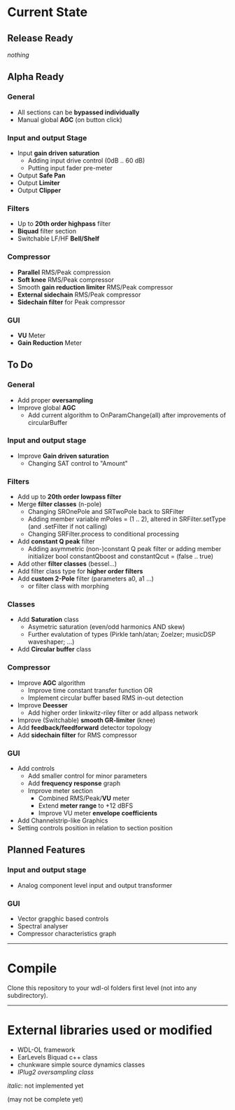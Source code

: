 # Current State

## Release Ready

_nothing_

## Alpha Ready

### General

* All sections can be __bypassed individually__
* Manual global __AGC__ (on button click)

### Input and output Stage

* Input __gain driven saturation__
  * Adding input drive control (0dB .. 60 dB)
  * Putting input fader pre-meter
* Output __Safe Pan__
* Output __Limiter__
* Output __Clipper__

### Filters

* Up to __20th order highpass__ filter
* __Biquad__ filter section
* Switchable LF/HF __Bell/Shelf__

### Compressor

* __Parallel__ RMS/Peak compression
* __Soft knee__ RMS/Peak compressor
* Smooth __gain reduction limiter__ RMS/Peak compressor
* __External sidechain__ RMS/Peak compressor
* __Sidechain filter__ for Peak compressor

### GUI

* __VU__ Meter
* __Gain Reduction__ Meter

## To Do

### General

* Add proper __oversampling__
* Improve global __AGC__
  * Add current algorithm to OnParamChange(all) after improvements of circularBuffer

### Input and output stage

* Improve __Gain driven saturation__
  * Changing SAT control to "Amount" 

### Filters

* Add up to __20th order lowpass filter__
* Merge __filter classes__ (n-pole)  
  * Changing SROnePole and SRTwoPole back to SRFilter
  * Adding member variable mPoles = (1 .. 2), altered in SRFilter.setType (and .setFilter if not calling)
  * Changing SRFilter.process to conditional processing
* Add __constant Q peak__ filter  
  * Adding asymmetric (non-)constant Q peak filter or adding member initializer bool constantQboost and constantQcut = (false .. true)
* Add other __filter classes__ (bessel...)
* Add filter class type for __higher order filters__
* Add __custom 2-Pole__ filter (parameters a0, a1 ...)
  * or filter class with morphing 

### Classes

* Add __Saturation__ class
  * Asymetric saturation (even/odd harmonics AND skew)
  * Further evalutation of types (Pirkle tanh/atan; Zoelzer; musicDSP waveshaper; ...)
* Add __Circular buffer__ class

### Compressor

* Improve __AGC__ algorithm
  * Improve time constant transfer function OR
  * Implement circular buffer based RMS in-out detection
* Improve __Deesser__
  * Add higher order linkwitz-riley filter or add allpass network
* Improve (Switchable) __smooth GR-limiter__ (knee)
* Add __feedback/feedforward__ detector topology
* Add __sidechain filter__ for RMS compressor

### GUI

* Add controls
  * Add smaller control for minor parameters
  * Add __frequency response__ graph
  * Improve meter section
    * Combined RMS/Peak/__VU__ meter
    * Extend __meter range__ to +12 dBFS
    * Improve VU meter __envelope coefficients__
* Add Channelstrip-like Graphics
* Setting controls position in relation to section position

## Planned Features

### Input and output stage

* Analog component level input and output transformer

### GUI

* Vector grapghic based controls
* Spectral analyser
* Compressor characteristics graph

---

# Compile

Clone this repository to your wdl-ol folders first level (not into any subdirectory).

---

# External libraries used or modified

* WDL-OL framework
* EarLevels Biquad c++ class
* chunkware simple source dynamics classes
* _IPlug2 oversampling class_

_italic_: not implemented yet

(may not be complete yet)
